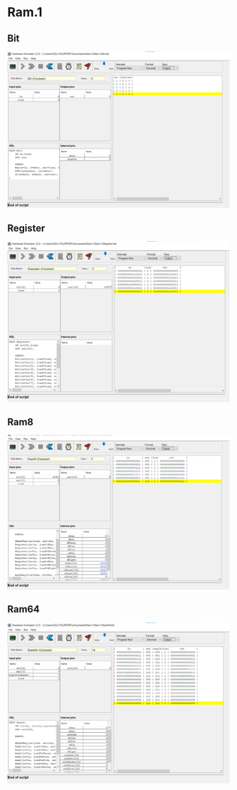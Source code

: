 # Ram.1

## Bit

<img src="/Bit.png/">

## Register

<img src="/Register.png/">

## Ram8

<img src="/Ram8.png/">

## Ram64

<img src="/Ram64.png/">